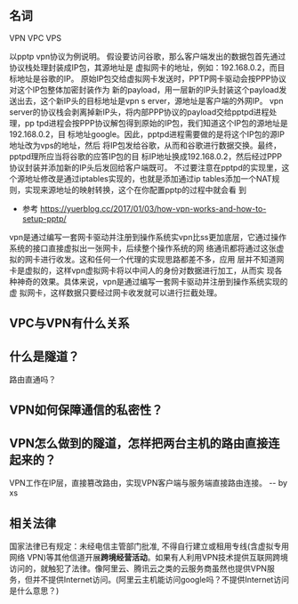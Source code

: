 

## 名词

VPN
VPC
VPS



以pptp vpn协议为例说明。
假设要访问谷歌，那么客户端发出的数据包首先通过协议栈处理封装成IP包，其源地址是
虚拟网卡的地址，例如：192.168.0.2，而目标地址是谷歌的IP。
原始IP包交给虚拟网卡发送时，PPTP网卡驱动会按PPP协议对这个IP包整体加密封装作为
新的payload，用一层新的IP头封装这个payload发送出去，这个新IP头的目标地址是vpn s
erver，源地址是客户端的外网IP。
vpn server的协议栈会剥离掉新IP头，将内部PPP协议的payload交给pptpd进程处理，pp
tpd进程会按PPP协议解包得到原始的IP包，我们知道这个IP包的源地址是192.168.0.2，目
标地址google。因此，pptpd进程需要做的是将这个IP包的源IP地址改为vps的地址，然后
将IP包发给谷歌，从而和谷歌进行数据交换。最终，pptpd理所应当将谷歌的应答IP包的目
标IP地址换成192.168.0.2，然后经过PPP协议封装并添加新的IP头后发回给客户端既可。
不过要注意在pptpd的实现里，这个源地址修改是通过iptables实现的，也就是添加通过ip
tables添加一个NAT规则，实现来源地址的映射转换，这个在你配置pptp的过程中就会看
到

- 参考 https://yuerblog.cc/2017/01/03/how-vpn-works-and-how-to-setup-pptp/


vpn是通过编写一套网卡驱动并注册到操作系统实vpn比ss更加底层，它通过操作系统的接口直接虚拟出一张网卡，后续整个操作系统的网
络通讯都将通过这张虚拟的网卡进行收发。这和任何一个代理的实现思路都差不多，应用
层并不知道网卡是虚拟的，这样vpn虚拟网卡将以中间人的身份对数据进行加工，从而实
现各种神奇的效果。具体来说，vpn是通过编写一套网卡驱动并注册到操作系统实现的虚
拟网卡，这样数据只要经过网卡收发就可以进行拦截处理。


## VPC与VPN有什么关系


## 什么是隧道？
路由直通吗？


## VPN如何保障通信的私密性？



## VPN怎么做到的隧道，怎样把两台主机的路由直接连起来的？

VPN工作在IP层，直接篡改路由，实现VPN客户端与服务端直接路由连接。 -- by xs

## 相关法律
国家法律已有规定：未经电信主管部门批准, 不得自行建立或租用专线(含虚拟专用网络 VPN)等其他信道开展**跨境经营活动**。如果有人利用VPN技术提供互联网跨境访问的，就触犯了法律。像阿里云、腾讯云之类的云服务商虽然也提供VPN服务，但并不提供Internet访问。(阿里云主机能访问google吗？不提供Internet访问是什么意思？)
